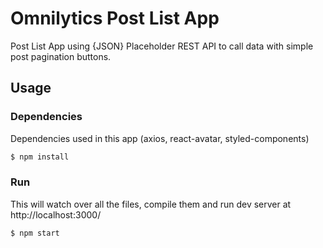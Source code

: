 # Omnilytics Post List App

Post List App using {JSON} Placeholder REST API to call data with simple post pagination buttons.

## Usage

### Dependencies

Dependencies used in this app (axios, react-avatar, styled-components)

```bash
$ npm install
```

### Run

This will watch over all the files, compile them and run dev server at http://localhost:3000/

```bash
$ npm start
```
